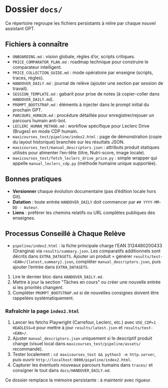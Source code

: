 # Dossier `docs/`

Ce répertoire regroupe les fichiers persistants à relire par chaque nouvel assistant GPT.

## Fichiers à connaître
- `ONBOARDING.md` : vision globale, règles d’or, scripts critiques.
- `PRICE_COMPARATOR_PLAN.md` : roadmap technique pour construire le comparateur intelligent.
- `PRICE_COLLECTION_GUIDE.md` : mode opératoire par enseigne (scripts, traces, règles).
- `HANDOVER_DAILY.md` : journal de relève (ajouter une section par session de travail).
- `SESSION_TEMPLATE.md` : gabarit pour prise de notes (à copier-coller dans `HANDOVER_DAILY.md`).
- `PROMPT_BOOTSTRAP.md` : éléments à injecter dans le prompt initial du prochain GPT.
- `PARCOURS_HUMAIN.md` : procédure détaillée pour enregistrer/rejouer un parcours humain anti-bot.
- `LECLERC_HUMAN_METHOD.md` : workflow spécifique pour Leclerc Drive (Bruges) en mode CDP humain.
- `maxicourses_test/pipeline/index2.html` : page de démonstration (copie du layout historique) branchée sur les résultats JSON.
- `maxicourses_test/manual_descriptors.json` : attributs produit statiques utilisés pour alimenter l’en-tête (titre, Nutri-score, image locale).
- `maxicourses_test/fetch_leclerc_drive_price.py` : simple wrapper qui appelle `manual_leclerc_cdp.py` (méthode humaine unique supportée).

## Bonnes pratiques
- **Versionner** chaque évolution documentaire (pas d’édition locale hors Git).
- **Datation** : toute entrée `HANDOVER_DAILY` doit commencer par `## YYYY-MM-DD - Auteur`.
- **Liens** : préférer les chemins relatifs ou URL complètes publiques des enseignes.

## Processus Conseillé à Chaque Relève
- `pipeline/index2.html` : la fiche principale charge l’EAN 3124480200433 (Orangina) via `results/summary.json`. Les comparatifs additionnels sont décrits dans `EXTRA_DATASETS`. Ajouter un produit = générer `results/test-<EAN>/{latest,summary}.json`, compléter `manual_descriptors.json`, puis ajouter l’entrée dans `EXTRA_DATASETS`.
1. Lire le dernier bloc dans `HANDOVER_DAILY.md`.
2. Mettre à jour la section "Tâches en cours" ou créer une nouvelle entrée si les priorités changent.
3. Compléter `PROMPT_BOOTSTRAP.md` si de nouvelles consignes doivent être rappelées systématiquement.

### Rafraîchir la page `index2.html`
1. Lancer les fetchs Playwright (Carrefour, Leclerc, etc.) avec `USE_CDP=1 HEADLESS=0` pour mettre à jour `results/latest.json` et `results/test-<EAN>/`.
2. Ajuster `manual_descriptors.json` uniquement si le descriptif produit change (visuel local dans `maxicourses_test/pipeline/assets/` recommandé).
3. Tester localement : `cd maxicourses_test && python3 -m http.server`, puis ouvrir `http://localhost:8000/pipeline/index2.html`.
4. Capturer les éventuels nouveaux parcours humains dans `traces/` et consigner le tout dans `docs/HANDOVER_DAILY.md`.

Ce dossier remplace la mémoire persistante : à maintenir avec rigueur.
